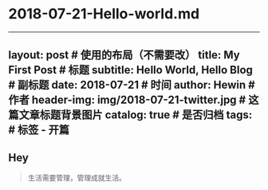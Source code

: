 # 2018-07-21-Hello-world.md

---
layout:     post   				    		# 使用的布局（不需要改）
title:      My First Post 					# 标题 
subtitle:   Hello World, Hello Blog 		# 副标题
date:       2018-07-21 						# 时间
author:     Hewin 							# 作者
header-img: img/2018-07-21-twitter.jpg 		# 这篇文章标题背景图片
catalog: true 								# 是否归档
tags:										# 标签
    - 开篇
---

## Hey
>生活需要管理，管理成就生活。
